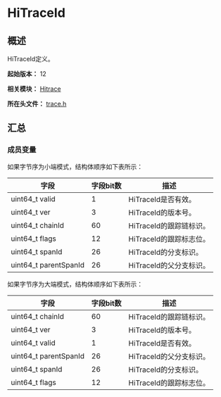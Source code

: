 # HiTraceId

<!--Kit: Performance Analysis Kit-->
<!--Subsystem: HiviewDFX-->
<!--Owner: @qq_437963121-->
<!--Designer: @kutcherzhou1; @MontSaintMichel-->
<!--Tester: @gcw_KuLfPSbe-->
<!--Adviser: @foryourself-->

## 概述

HiTraceId定义。

**起始版本：** 12

**相关模块：** [Hitrace](capi-hitrace.md)

**所在头文件：** [trace.h](capi-trace-h.md)

## 汇总

### 成员变量

如果字节序为小端模式，结构体顺序如下表所示：

| 字段 | 字段bit数 | 描述 |
| -------- | -------- | -------- |
| uint64_t valid | 1 | HiTraceId是否有效。 |
| uint64_t ver | 3 | HiTraceId的版本号。 |
| uint64_t chainId | 60 | HiTraceId的跟踪链标识。 |
| uint64_t flags | 12 | HiTraceId的跟踪标志位。 |
| uint64_t spanId | 26 | HiTraceId的分支标识。 |
| uint64_t parentSpanId | 26 | HiTraceId的父分支标识。 |

如果字节序为大端模式，结构体顺序如下表所示：

| 字段 | 字段bit数 | 描述 |
| -------- | -------- | -------- |
| uint64_t chainId | 60 | HiTraceId的跟踪链标识。 |
| uint64_t ver | 3 | HiTraceId的版本号。 |
| uint64_t valid | 1 | HiTraceId是否有效。 |
| uint64_t parentSpanId | 26 | HiTraceId的父分支标识。 |
| uint64_t spanId | 26 | HiTraceId的分支标识。 |
| uint64_t flags | 12 | HiTraceId的跟踪标志位。 |



